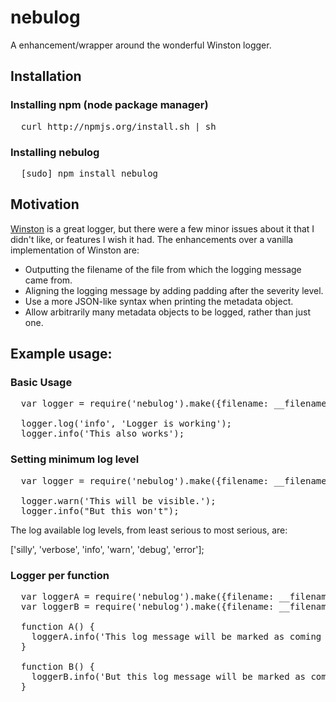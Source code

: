 # nebulog

A enhancement/wrapper around the wonderful Winston logger.

## Installation

### Installing npm (node package manager)
<pre>
  curl http://npmjs.org/install.sh | sh
</pre>

### Installing nebulog
<pre>
  [sudo] npm install nebulog
</pre>

## Motivation

[Winston](https://github.com/indexzero/winston) is a great logger, but there
were a few minor issues about it that I didn't like, or features I wish it had.
The enhancements over a vanilla implementation of Winston are:

* Outputting the filename of the file from which the logging message came from.
* Aligning the logging message by adding padding after the severity level.
* Use a more JSON-like syntax when printing the metadata object.
* Allow arbitrarily many metadata objects to be logged, rather than just one.

## Example usage:

### Basic Usage
<pre>
  var logger = require('nebulog').make({filename: __filename});

  logger.log('info', 'Logger is working');
  logger.info('This also works');
</pre>

### Setting minimum log level

<pre>
  var logger = require('nebulog').make({filename: __filename, level: 'warn'});

  logger.warn('This will be visible.');
  logger.info("But this won't");
</pre>

The log available log levels, from least serious to most serious, are:

['silly', 'verbose', 'info', 'warn', 'debug', 'error'];

### Logger per function

<pre>
  var loggerA = require('nebulog').make({filename: __filename + ':A'});
  var loggerB = require('nebulog').make({filename: __filename + ':B'});

  function A() {
    loggerA.info('This log message will be marked as coming from A');
  }

  function B() {
    loggerB.info('But this log message will be marked as coming from B');
  }
</pre>

